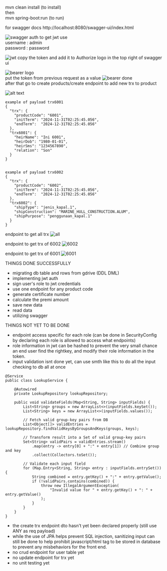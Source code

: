 mvn clean install  (to install) <br>
then<br>
mvn spring-boot:run (to run) 

for swagger docs
http://localhost:8080/swagger-ui/index.html

![swagger auth](image-1.png)
to get jwt use  <br>
username : admin <br>
password : password

![jwt](image.png)
copy the token and add it to Authorize logo in the top right of swagger ui

![bearer logo](image-2.png)
<br> put the token from previous request as a value
![bearer done](image-3.png)
<br> 
after that go to  create products/create endpoint to add new trx to product

![alt text](image-4.png)
```
example of payload trx6001
{
  "trx": {
    "productCode": "6001",
    "initTerm": "2024-11-31T02:25:45.056",
    "endTerm":  "2024-12-31T02:25:45.056"
  },
  "trx6001": {
    "heirName": "Ini 6001",
    "heirDob": "1980-01-01",
    "heirSms": "1234567890",
    "relation": "Son"
  }
}
```
```

example of payload trx6002
{
  "trx": {
    "productCode": "6002",
    "initTerm": "2024-11-31T02:25:45.056",
    "endTerm":  "2024-12-31T02:25:45.056"
  },
  "trx6002": {
    "shipType": "jenis_kapal.1",
    "shipConstruction": "MARINE_HULL_CONSTRUCTION.ALUM",
    "shipPurpose": "penggunaan_kapal.1"
  }
}

```
endpoint to get all trx
![all](image-5.png)


endpoint to get trx of 6002
![6002](image-6.png)


endpoint to get trx of 6001
![6001](image-7.png)


THINGS DONE SUCCESSFULLY
- migrating db table and rows from gdrive (DDL DML)
- implementing jwt auth
- sign user's role to jwt credentials
- use one endpoint for any product code
- generate certificate number
- calculate the premi amount
- save new data
- read data
- utilizing swagger

THINGS NOT YET TO BE DONE
- endpoint access specific for each role (can be done in SecurityConfig by declaring each role is allowed to access what endpoints)
- role information in jwt can be hashed to prevent the very small chance an end user find the rightkey, and modify their role information in the token.
- input validation isnt done yet, can use smth like this to do all the input checking to db all at once
```
@Service
public class LookupService {

    @Autowired
    private LookupRepository lookupRepository;

    public void validateFields(Map<String, String> inputFields) {
        List<String> groups = new ArrayList<>(inputFields.keySet());
        List<String> keys = new ArrayList<>(inputFields.values());

        // Fetch valid group-key pairs from DB
        List<Object[]> validEntries = lookupRepository.findValidKeysByGroupsAndKeys(groups, keys);

        // Transform result into a Set of valid group-key pairs
        Set<String> validPairs = validEntries.stream()
            .map(entry -> entry[0] + ":" + entry[1]) // Combine group and key
            .collect(Collectors.toSet());

        // Validate each input field
        for (Map.Entry<String, String> entry : inputFields.entrySet()) {
            String combined = entry.getKey() + ":" + entry.getValue();
            if (!validPairs.contains(combined)) {
                throw new IllegalArgumentException(
                    "Invalid value for " + entry.getKey() + ": " + entry.getValue()
                );
            }
        }
    }
}

```
- the create trx endpoint dto hasn't yet been declared properly (still use ANY as req payload)
- while the use of JPA helps prevent SQL injection, sanitizing input can still be done to help prohibit javascript/html tag to be stored in database to prevent any misbehaviors for the front end.
- no crud endpoint for user table yet
- no update endpoint for trx yet
- no unit testing yet